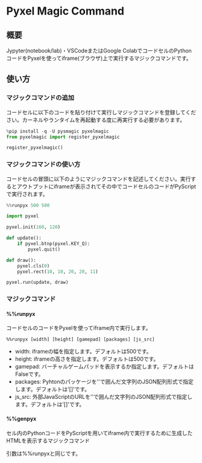 # Pyxel Magic Command

## 概要

Jypyter(notebook/lab)・VSCodeまたはGoogle ColabでコードセルのPythonコードをPyxelを使ってiframe(ブラウザ)上で実行するマジックコマンドです。

## 使い方

### マジックコマンドの追加

コードセルに以下のコードを貼り付けて実行しマジックコマンドを登録してください。カーネルやランタイムを再起動する度に再実行する必要があります。

```python
%pip install -q -U pysmagic pyxelmagic
from pyxelmagic import register_pyxelmagic

register_pyxelmagic()
```

### マジックコマンドの使い方

コードセルの冒頭に以下のようにマジックコマンドを記述してください。実行するとアウトプットにiframeが表示されてその中でコードセルのコードがPyScriptで実行されます。

```python
%%runpyx 500 500

import pyxel

pyxel.init(160, 120)

def update():
    if pyxel.btnp(pyxel.KEY_Q):
        pyxel.quit()

def draw():
    pyxel.cls(0)
    pyxel.rect(10, 10, 20, 20, 11)

pyxel.run(update, draw)
```

### マジックコマンド

#### %%runpyx

コードセルのコードをPyxelを使ってiframe内で実行します。

```jupyter
%%runpyx [width] [height] [gamepad] [packages] [js_src]
```

- width: iframeの幅を指定します。デフォルトは500です。
- height: iframeの高さを指定します。デフォルトは500です。
- gamepad: バーチャルゲームパッドを表示するか指定します。デフォルトはFalseです。
- packages: Pyhtonのパッケージを''で囲んだ文字列のJSON配列形式で指定します。デフォルトは'[]'です。
- js_src: 外部JavaScriptのURLを''で囲んだ文字列のJSON配列形式で指定します。デフォルトは'[]'です。

#### %%genpyx

セル内のPythonコードをPyScriptを用いてiframe内で実行するために生成したHTMLを表示するマジックコマンド

引数は%%runpyxと同じです。

